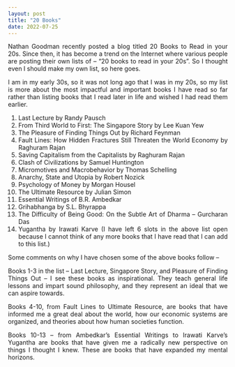 ```yaml
---
layout: post
title: "20 Books"
date: 2022-07-25
---
```


<style>body {text-align: justify}</style>

Nathan Goodman recently posted a blog titled 20 Books to Read in your 20s. Since then, it has become a trend on the Internet where various people are posting their own lists of – “20 books to read in your 20s”. So I thought even I should make my own list, so here goes.

I am in my early 30s, so it was not long ago that I was in my 20s, so my list is more about the most impactful and important books I have read so far rather than listing books that I read later in life and wished I had read them earlier.

1. Last Lecture by Randy Pausch
2. From Third World to First: The Singapore Story by Lee Kuan Yew
3. The Pleasure of Finding Things Out by Richard Feynman
4. Fault Lines: How Hidden Fractures Still Threaten the World Economy by Raghuram Rajan
5. Saving Capitalism from the Capitalists by Raghuram Rajan
6. Clash of Civilizations by Samuel Huntington
7. Micromotives and Macrobehavior by Thomas Schelling
8. Anarchy, State and Utopia by Robert Nozick
9. Psychology of Money by Morgan Housel
10. The Ultimate Resource by Julian Simon
11. Essential Writings of B.R. Ambedkar
12. Grihabhanga by S.L. Bhyrappa
13. The Difficulty of Being Good: On the Subtle Art of Dharma – Gurcharan Das
14. Yugantha by Irawati Karve
(I have left 6 slots in the above list open because I cannot think of any more books that I have read that I can add to this list.)

Some comments on why I have chosen some of the above books follow –

Books 1-3 in the list – Last Lecture, Singapore Story, and Pleasure of Finding Things Out – I see these books as inspirational. They teach general life lessons and impart sound philosophy, and they represent an ideal that we can aspire towards.

Books 4-10, from Fault Lines to Ultimate Resource, are books that have informed me a great deal about the world, how our economic systems are organized, and theories about how human societies function.

Books 10-13 – from Ambedkar’s Essential Writings to Irawati Karve’s Yugantha are books that have given me a radically new perspective on things I thought I knew. These are books that have expanded my mental horizons.
